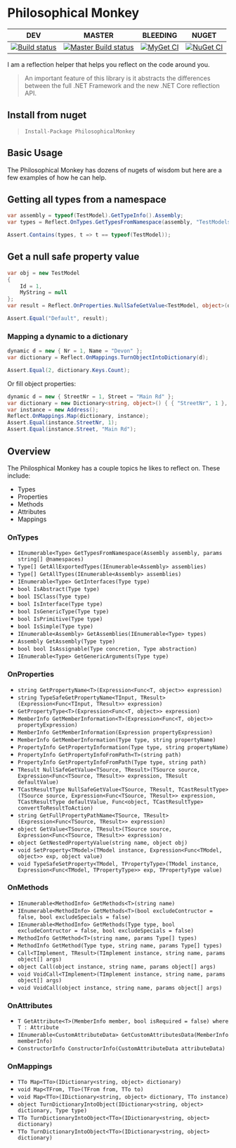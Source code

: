 # Philosophical Monkey

| DEV |MASTER|BLEEDING|NUGET|
|-----|------|--------|-----|
|[![Build status](https://ci.appveyor.com/api/projects/status/05drr0dq7omoru07?svg=true)](https://ci.appveyor.com/project/dburriss/philosophicalmonkey)|[![Master Build status](https://ci.appveyor.com/api/projects/status/pmgou6qm452s50d0/branch/master?svg=true)](https://ci.appveyor.com/project/dburriss/philosophicalmonkey/branch/master)|[![MyGet CI](https://img.shields.io/myget/dburriss-ci/vpre/PhilosophicalMonkey.svg)](http://myget.org/gallery/dburriss-ci)|[![NuGet CI](https://img.shields.io/nuget/v/PhilosophicalMonkey.svg)](https://www.nuget.org/packages/PhilosophicalMonkey/)|
 

I am a reflection helper that helps you reflect on the code around you.

> An important feature of this library is it abstracts the differences between the full .NET Framework and the new .NET Core reflection API.

## Install from nuget

> `Install-Package PhilosophicalMonkey`

## Basic Usage

The Philosophical Monkey has dozens of nugets of wisdom but here are a few examples of how he can help.

## Getting all types from a namespace

```csharp
var assembly = typeof(TestModel).GetTypeInfo().Assembly;
var types = Reflect.OnTypes.GetTypesFromNamespace(assembly, "TestModels");

Assert.Contains(types, t => t == typeof(TestModel));
```

## Get a null safe property value

```csharp
var obj = new TestModel
{
    Id = 1,
    MyString = null
};
var result = Reflect.OnProperties.NullSafeGetValue<TestModel, object>(obj, x => x.MyString, "Default");

Assert.Equal("Default", result);
```

### Mapping a dynamic to a dictionary

```csharp
dynamic d = new { Nr = 1, Name = "Devon" };
var dictionary = Reflect.OnMappings.TurnObjectIntoDictionary(d);

Assert.Equal(2, dictionary.Keys.Count);
```

Or fill object properties:

```csharp
dynamic d = new { StreetNr = 1, Street = "Main Rd" };
var dictionary = new Dictionary<string, object>() { { "StreetNr", 1 }, { "Street", "Main Rd" } };
var instance = new Address();
Reflect.OnMappings.Map(dictionary, instance);
Assert.Equal(instance.StreetNr, 1);
Assert.Equal(instance.Street, "Main Rd");
```

## Overview

The Philosphical Monkey has a couple topics he likes to reflect on. These include:

* Types
* Properties
* Methods
* Attributes
* Mappings

### OnTypes

* `IEnumerable<Type> GetTypesFromNamespace(Assembly assembly, params string[] @namespaces)`
* `Type[] GetAllExportedTypes(IEnumerable<Assembly> assemblies)`
* `Type[] GetAllTypes(IEnumerable<Assembly> assemblies)`
* `IEnumerable<Type> GetInterfaces(Type type)`
* `bool IsAbstract(Type type)`
* `bool ISClass(Type type)`
* `bool IsInterface(Type type)`
* `bool IsGenericType(Type type)`
* `bool IsPrimitive(Type type)`
* `bool IsSimple(Type type)`
* `IEnumerable<Assembly> GetAssemblies(IEnumerable<Type> types)`
* `Assembly GetAssembly(Type type)`
* `bool bool IsAssignable(Type concretion, Type abstraction)`
* `IEnumerable<Type> GetGenericArguments(Type type)`

### OnProperties

* `string GetPropertyName<T>(Expression<Func<T, object>> expression)`
* `string TypeSafeGetPropertyName<TInput, TResult>(Expression<Func<TInput, TResult>> expression)`
* `GetPropertyType<T>(Expression<Func<T, object>> expression)`
* `MemberInfo GetMemberInformation<T>(Expression<Func<T, object>> propertyExpression)`
* `MemberInfo GetMemberInformation(Expression propertyExpression)`
* `MemberInfo GetMemberInformation(Type type, string propertyName)`
* `PropertyInfo GetPropertyInformation(Type type, string propertyName)`
* `PropertyInfo GetPropertyInfoFromPath<T>(string path)`
* `PropertyInfo GetPropertyInfoFromPath(Type type, string path)`
* `TResult NullSafeGetValue<TSource, TResult>(TSource source, Expression<Func<TSource, TResult>> expression, TResult defaultValue)`
* `TCastResultType NullSafeGetValue<TSource, TResult, TCastResultType>(TSource source, Expression<Func<TSource, TResult>> expression, TCastResultType defaultValue, Func<object, TCastResultType> convertToResultToAction)`
* `string GetFullPropertyPathName<TSource, TResult>(Expression<Func<TSource, TResult>> expression)`
* `object GetValue<TSource, TResult>(TSource source, Expression<Func<TSource, TResult>> expression)`
* `object GetNestedPropertyValue(string name, object obj)`
* `void SetProperty<TModel>(TModel instance, Expression<Func<TModel, object>> exp, object value)`
* `void TypeSafeSetProperty<TModel, TPropertyType>(TModel instance, Expression<Func<TModel, TPropertyType>> exp, TPropertyType value)`

### OnMethods

* `IEnumerable<MethodInfo> GetMethods<T>(string name)`
* `IEnumerable<MethodInfo> GetMethods<T>(bool excludeContructor = false, bool excludeSpecials = false)`
* `IEnumerable<MethodInfo> GetMethods(Type type, bool excludeContructor = false, bool excludeSpecials = false)`
* `MethodInfo GetMethod<T>(string name, params Type[] types)`
* `MethodInfo GetMethod(Type type, string name, params Type[] types)`
* `Call<TImplement, TResult>(TImplement instance, string name, params object[] args)`
* `object Call(object instance, string name, params object[] args)`
* `void VoidCall<TImplement>(TImplement instance, string name, params object[] args)`
* `void VoidCall(object instance, string name, params object[] args)`

### OnAttributes

* `T GetAttribute<T>(MemberInfo member, bool isRequired = false) where T : Attribute`
* `IEnumerable<CustomAttributeData> GetCustomAttributesData(MemberInfo memberInfo)`
* `ConstructorInfo ConstructorInfo(CustomAttributeData attributeData)`

### OnMappings

* `TTo Map<TTo>(IDictionary<string, object> dictionary)`
* `void Map<TFrom, TTo>(TFrom from, TTo to)`
* `void Map<TTo>(IDictionary<string, object> dictionary, TTo instance)`
* `object TurnDictionaryIntoObject(IDictionary<string, object> dictionary, Type type)`
* `TTo TurnDictionaryIntoObject<TTo>(IDictionary<string, object> dictionary)`
* `TTo TurnDictionaryIntoObject<TTo>(IDictionary<string, object> dictionary)`
